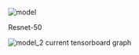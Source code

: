 
![model](https://i.imgur.com/hLgbRJH.png)

  Resnet-50

![model_2](https://i.imgur.com/uFcUeeH.png)
current tensorboard graph

